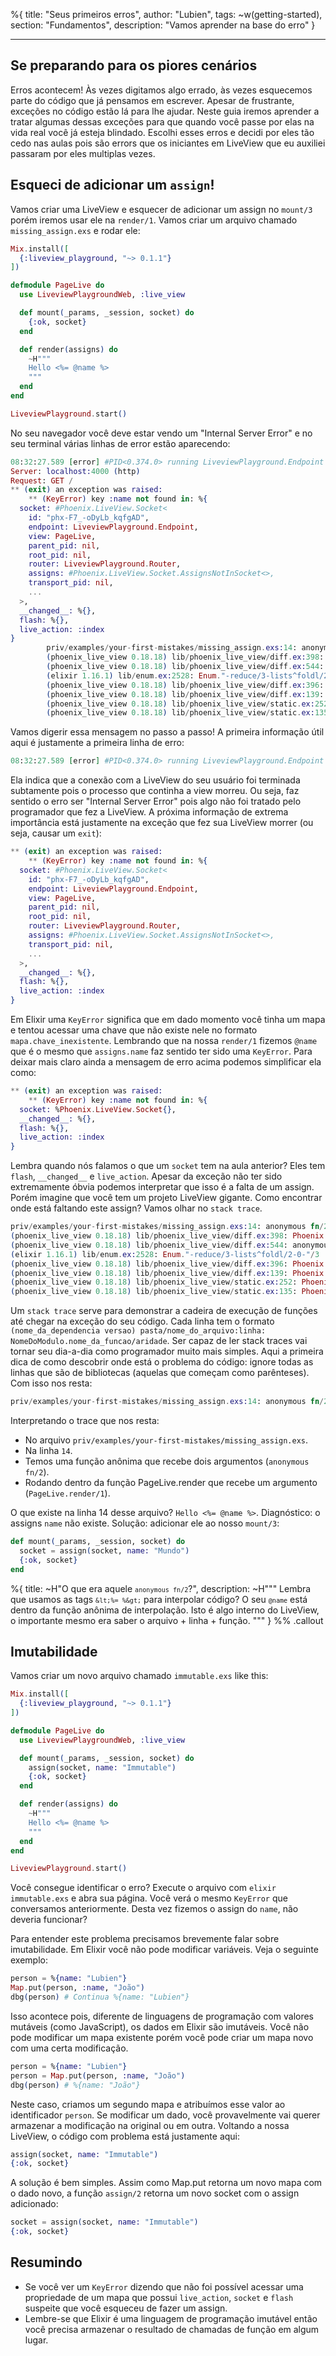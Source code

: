 %{
title: "Seus primeiros erros",
author: "Lubien",
tags: ~w(getting-started),
section: "Fundamentos",
description: "Vamos aprender na base do erro"
}

---

## Se preparando para os piores cenários

Erros acontecem! Às vezes digitamos algo errado, às vezes esquecemos parte do código que já pensamos em escrever. Apesar de frustrante, exceções no código estão lá para lhe ajudar. Neste guia iremos aprender a tratar algumas dessas exceções para que quando você passe por elas na vida real você já esteja blindado. Escolhi esses erros e decidi por eles tão cedo nas aulas pois são errors que os iniciantes em LiveView que eu auxiliei passaram por eles multiplas vezes.

## Esqueci de adicionar um `assign`!

Vamos criar uma LiveView e esquecer de adicionar um assign no `mount/3` porém iremos usar ele na `render/1`. Vamos criar um arquivo chamado `missing_assign.exs` e rodar ele:

```elixir
Mix.install([
  {:liveview_playground, "~> 0.1.1"}
])

defmodule PageLive do
  use LiveviewPlaygroundWeb, :live_view

  def mount(_params, _session, socket) do
    {:ok, socket}
  end

  def render(assigns) do
    ~H"""
    Hello <%= @name %>
    """
  end
end

LiveviewPlayground.start()
```

No seu navegador você deve estar vendo um "Internal Server Error" e no seu terminal várias linhas de error estão aparecendo:

```elixir
08:32:27.589 [error] #PID<0.374.0> running LiveviewPlayground.Endpoint (connection #PID<0.372.0>, stream id 2) terminated
Server: localhost:4000 (http)
Request: GET /
** (exit) an exception was raised:
    ** (KeyError) key :name not found in: %{
  socket: #Phoenix.LiveView.Socket<
    id: "phx-F7_-oDyLb_kqfgAD",
    endpoint: LiveviewPlayground.Endpoint,
    view: PageLive,
    parent_pid: nil,
    root_pid: nil,
    router: LiveviewPlayground.Router,
    assigns: #Phoenix.LiveView.Socket.AssignsNotInSocket<>,
    transport_pid: nil,
    ...
  >,
  __changed__: %{},
  flash: %{},
  live_action: :index
}
        priv/examples/your-first-mistakes/missing_assign.exs:14: anonymous fn/2 in PageLive.render/1
        (phoenix_live_view 0.18.18) lib/phoenix_live_view/diff.ex:398: Phoenix.LiveView.Diff.traverse/7
        (phoenix_live_view 0.18.18) lib/phoenix_live_view/diff.ex:544: anonymous fn/4 in Phoenix.LiveView.Diff.traverse_dynamic/7
        (elixir 1.16.1) lib/enum.ex:2528: Enum."-reduce/3-lists^foldl/2-0-"/3
        (phoenix_live_view 0.18.18) lib/phoenix_live_view/diff.ex:396: Phoenix.LiveView.Diff.traverse/7
        (phoenix_live_view 0.18.18) lib/phoenix_live_view/diff.ex:139: Phoenix.LiveView.Diff.render/3
        (phoenix_live_view 0.18.18) lib/phoenix_live_view/static.ex:252: Phoenix.LiveView.Static.to_rendered_content_tag/4
        (phoenix_live_view 0.18.18) lib/phoenix_live_view/static.ex:135: Phoenix.LiveView.Static.render/3
```

Vamos digerir essa mensagem no passo a passo! A primeira informação útil aqui é justamente a primeira linha de erro:

```elixir
08:32:27.589 [error] #PID<0.374.0> running LiveviewPlayground.Endpoint (connection #PID<0.372.0>, stream id 2) terminated
```

Ela indica que a conexão com a LiveView do seu usuário foi terminada subtamente pois o processo que continha a view morreu. Ou seja, faz sentido o erro ser "Internal Server Error" pois algo não foi tratado pelo programador que fez a LiveView. A próxima informação de extrema importância está justamente na exceção que fez sua LiveView morrer (ou seja, causar um `exit`):

```elixir
** (exit) an exception was raised:
    ** (KeyError) key :name not found in: %{
  socket: #Phoenix.LiveView.Socket<
    id: "phx-F7_-oDyLb_kqfgAD",
    endpoint: LiveviewPlayground.Endpoint,
    view: PageLive,
    parent_pid: nil,
    root_pid: nil,
    router: LiveviewPlayground.Router,
    assigns: #Phoenix.LiveView.Socket.AssignsNotInSocket<>,
    transport_pid: nil,
    ...
  >,
  __changed__: %{},
  flash: %{},
  live_action: :index
}
```

Em Elixir uma `KeyError` significa que em dado momento você tinha um mapa e tentou acessar uma chave que não existe nele no formato `mapa.chave_inexistente`. Lembrando que na nossa `render/1` fizemos `@name` que é o mesmo que `assigns.name` faz sentido ter sido uma `KeyError`. Para deixar mais claro ainda a mensagem de erro acima podemos simplificar ela como:

```elixir
** (exit) an exception was raised:
    ** (KeyError) key :name not found in: %{
  socket: %Phoenix.LiveView.Socket{},
  __changed__: %{},
  flash: %{},
  live_action: :index
}
```

Lembra quando nós falamos o que um `socket` tem na aula anterior? Eles tem `flash`, `__changed__` e `live_action`. Apesar da exceção não ter sido extremamente óbvia podemos interpretar que isso é a falta de um assign. Porém imagine que você tem um projeto LiveView gigante. Como encontrar onde está faltando este assign? Vamos olhar no `stack trace`.

```elixir
priv/examples/your-first-mistakes/missing_assign.exs:14: anonymous fn/2 in PageLive.render/1
(phoenix_live_view 0.18.18) lib/phoenix_live_view/diff.ex:398: Phoenix.LiveView.Diff.traverse/7
(phoenix_live_view 0.18.18) lib/phoenix_live_view/diff.ex:544: anonymous fn/4 in Phoenix.LiveView.Diff.traverse_dynamic/7
(elixir 1.16.1) lib/enum.ex:2528: Enum."-reduce/3-lists^foldl/2-0-"/3
(phoenix_live_view 0.18.18) lib/phoenix_live_view/diff.ex:396: Phoenix.LiveView.Diff.traverse/7
(phoenix_live_view 0.18.18) lib/phoenix_live_view/diff.ex:139: Phoenix.LiveView.Diff.render/3
(phoenix_live_view 0.18.18) lib/phoenix_live_view/static.ex:252: Phoenix.LiveView.Static.to_rendered_content_tag/4
(phoenix_live_view 0.18.18) lib/phoenix_live_view/static.ex:135: Phoenix.LiveView.Static.render/3
```

Um `stack trace` serve para demonstrar a cadeira de execução de funções até chegar na exceção do seu código. Cada linha tem o formato `(nome_da_dependencia versao) pasta/nome_do_arquivo:linha: NomeDoModulo.nome_da_funcao/aridade`. Ser capaz de ler stack traces vai tornar seu dia-a-dia como programador muito mais simples. Aqui a primeira dica de como descobrir onde está o problema do código: ignore todas as linhas que são de bibliotecas (aquelas que começam como parênteses). Com isso nos resta:

```elixir
priv/examples/your-first-mistakes/missing_assign.exs:14: anonymous fn/2 in PageLive.render/1
```

Interpretando o trace que nos resta:

- No arquivo `priv/examples/your-first-mistakes/missing_assign.exs`.
- Na linha `14`.
- Temos uma função anônima que recebe dois argumentos (`anonymous fn/2`).
- Rodando dentro da função PageLive.render que recebe um argumento (`PageLive.render/1`).

O que existe na linha 14 desse arquivo? `Hello <%= @name %>`. Diagnóstico: o assigns `name` não existe. Solução: adicionar ele ao nosso `mount/3`:

```elixir
def mount(_params, _session, socket) do
  socket = assign(socket, name: "Mundo")
  {:ok, socket}
end
```

%{
title: ~H"O que era aquele <code>`anonymous fn/2`</code>?",
description: ~H"""
Lembra que usamos as tags <code>`&lt;%= %&gt;`</code> para interpolar código? O seu <code>`@name`</code> está dentro da função anônima de interpolação. Isto é algo interno do LiveView, o importante mesmo era saber o arquivo + linha + função.
"""
} %% .callout

## Imutabilidade

Vamos criar um novo arquivo chamado `immutable.exs` like this:

```elixir
Mix.install([
  {:liveview_playground, "~> 0.1.1"}
])

defmodule PageLive do
  use LiveviewPlaygroundWeb, :live_view

  def mount(_params, _session, socket) do
    assign(socket, name: "Immutable")
    {:ok, socket}
  end

  def render(assigns) do
    ~H"""
    Hello <%= @name %>
    """
  end
end

LiveviewPlayground.start()
```

Você consegue identificar o erro? Execute o arquivo com `elixir immutable.exs` e abra sua página. Você verá o mesmo `KeyError` que conversamos anteriormente. Desta vez fizemos o assign do `name`, não deveria funcionar?

Para entender este problema precisamos brevemente falar sobre imutabilidade. Em Elixir você não pode modificar variáveis. Veja o seguinte exemplo:

```elixir
person = %{name: "Lubien"}
Map.put(person, :name, "João")
dbg(person) # Continua %{name: "Lubien"}
```

Isso acontece pois, diferente de linguagens de programação com valores mutáveis (como JavaScript), os dados em Elixir são imutáveis. Você não pode modificar um mapa existente porém você pode criar um mapa novo com uma certa modificação.

```elixir
person = %{name: "Lubien"}
person = Map.put(person, :name, "João")
dbg(person) # %{name: "João"}
```

Neste caso, criamos um segundo mapa e atribuímos esse valor ao identificador `person`. Se modificar um dado, você provavelmente vai querer armazenar a modificação na original ou em outra. Voltando a nossa LiveView, o código com problema está justamente aqui:

```elixir
assign(socket, name: "Immutable")
{:ok, socket}
```

A solução é bem simples. Assim como Map.put retorna um novo mapa com o dado novo, a função `assign/2` retorna um novo socket com o assign adicionado:

```elixir
socket = assign(socket, name: "Immutable")
{:ok, socket}
```

## Resumindo

- Se você ver um `KeyError` dizendo que não foi possível acessar uma propriedade de um mapa que possui `live_action`, `socket` e `flash` suspeite que você esqueceu de fazer um assign.
- Lembre-se que Elixir é uma linguagem de programação imutável então você precisa armazenar o resultado de chamadas de função em algum lugar.
